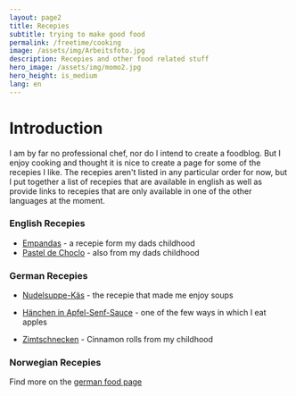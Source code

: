 ```yaml
---
layout: page2
title: Recepies
subtitle: trying to make good food 
permalink: /freetime/cooking
image: /assets/img/Arbeitsfoto.jpg
description: Recepies and other food related stuff
hero_image: /assets/img/momo2.jpg
hero_height: is_medium
lang: en
---
```

# Introduction
I am by far no professional chef, nor do I intend to create a foodblog. But I enjoy cooking and thought it is nice to create a page for some of the recepies I like. 
The recepies aren't listed in any particular order for now, but I put together a list of recepies that are available in english as well as provide links to recepies that are only available in one of the other languages at the moment.
### English Recepies
 - [Empandas](/freetime/cooking/empanadas) - a recepie form my dads childhood
 - [Pastel de Choclo](/freetime/cooking/pastel-de-choclo) - also from my dads childhood
 
### German Recepies
 - [Nudelsuppe-Käs](/freetime/cooking/nudelsuppe-kaes/de) - the recepie that made me enjoy soups
 
 - [Hänchen in Apfel-Senf-Sauce](/freetime/cooking/haehnchen-apfel-senf-sauce/de) - one of the few ways in which I eat apples
 
 - [Zimtschnecken](/freetime/cooking/cinnamon-rolls/de) - Cinnamon rolls from my childhood
 
### Norwegian Recepies


Find more on the [german food page](/freetime/cooking/de)
